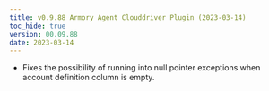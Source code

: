 ```yaml
---
title: v0.9.88 Armory Agent Clouddriver Plugin (2023-03-14)
toc_hide: true
version: 00.09.88
date: 2023-03-14
---
```


- Fixes the possibility of running into null pointer exceptions when account definition column is empty.